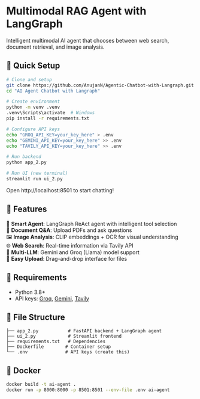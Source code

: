 # Multimodal RAG Agent with LangGraph
Intelligent multimodal AI agent that chooses between web search, document retrieval, and image analysis.

## 🚀 Quick Setup
```bash
# Clone and setup
git clone https://github.com/AnujanN/Agentic-Chatbot-with-Langraph.git
cd "AI Agent Chatbot with Langraph"

# Create environment
python -m venv .venv
.venv\Scripts\activate  # Windows
pip install -r requirements.txt

# Configure API keys
echo "GROQ_API_KEY=your_key_here" > .env
echo "GEMINI_API_KEY=your_key_here" >> .env
echo "TAVILY_API_KEY=your_key_here" >> .env

# Run backend
python app_2.py

# Run UI (new terminal)
streamlit run ui_2.py
```
Open http://localhost:8501 to start chatting!

## 🎯 Features
🧠 **Smart Agent**: LangGraph ReAct agent with intelligent tool selection  
📄 **Document Q&A**: Upload PDFs and ask questions  
🖼️ **Image Analysis**: CLIP embeddings + OCR for visual understanding  
🌐 **Web Search**: Real-time information via Tavily API  
🤖 **Multi-LLM**: Gemini and Groq (Llama) model support  
🎨 **Easy Upload**: Drag-and-drop interface for files  

## 🔧 Requirements
- Python 3.8+
- API keys: [Groq](https://console.groq.com), [Gemini](https://aistudio.google.com), [Tavily](https://tavily.com)

## 📁 File Structure
```
├── app_2.py           # FastAPI backend + LangGraph agent
├── ui_2.py            # Streamlit frontend
├── requirements.txt   # Dependencies
├── Dockerfile        # Container setup
└── .env              # API keys (create this)
```

## 🐳 Docker
```bash
docker build -t ai-agent .
docker run -p 8000:8000 -p 8501:8501 --env-file .env ai-agent
```
